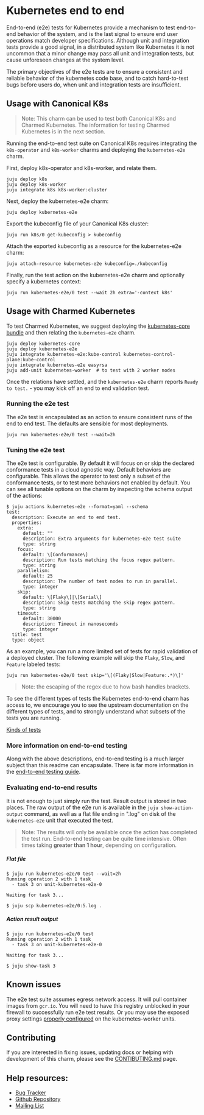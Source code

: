 # Kubernetes end to end

End-to-end (e2e) tests for Kubernetes provide a mechanism to test end-to-end
behavior of the system, and is the last signal to ensure end user operations
match developer specifications. Although unit and integration tests provide a
good signal, in a distributed system like Kubernetes it is not uncommon that a
minor change may pass all unit and integration tests, but cause unforeseen
changes at the system level.

The primary objectives of the e2e tests are to ensure a consistent and reliable
behavior of the kubernetes code base, and to catch hard-to-test bugs before
users do, when unit and integration tests are insufficient.

## Usage with Canonical K8s

> Note: This charm can be used to test both Canonical K8s and
Charmed Kubernetes. The information for testing Charmed Kubernetes is
in the next section.

Running the end-to-end test suite on Canonical K8s requires integrating the
`k8s-operator` and `k8s-worker` charms and deploying the `kubernetes-e2e` charm.

First, deploy k8s-operator and k8s-worker, and relate them.

```
juju deploy k8s
juju deploy k8s-worker
juju integrate k8s k8s-worker:cluster
```

Next, deploy the kubernetes-e2e charm:

```
juju deploy kubernetes-e2e
```

Export the kubeconfig file of your Canonical K8s cluster:

```
juju run k8s/0 get-kubeconfig > kubeconfig
```

Attach the exported kubeconfig as a resource for the kubernetes-e2e charm:

```
juju attach-resource kubernetes-e2e kubeconfig=./kubeconfig
```

Finally, run the test action on the kubernetes-e2e charm and optionally specify a kubernetes context:

```
juju run kubernetes-e2e/0 test --wait 2h extra='-context k8s'
```

## Usage with Charmed Kubernetes

To test Charmed Kubernetes, we suggest deploying the
[kubernetes-core bundle](https://github.com/juju-solutions/bundle-kubernetes-core)
and then relating the `kubernetes-e2e` charm.

```shell
juju deploy kubernetes-core
juju deploy kubernetes-e2e
juju integrate kubernetes-e2e:kube-control kubernetes-control-plane:kube-control
juju integrate kubernetes-e2e easyrsa
juju add-unit kubernetes-worker  # to test with 2 worker nodes
```

Once the relations have settled, and the `kubernetes-e2e` charm reports
 `Ready to test.` - you may kick off an end to end validation test.

### Running the e2e test

The e2e test is encapsulated as an action to ensure consistent runs of the
end to end test. The defaults are sensible for most deployments.

```shell
juju run kubernetes-e2e/0 test --wait=2h
```

### Tuning the e2e test

The e2e test is configurable. By default it will focus on or skip the declared
conformance tests in a cloud agnostic way. Default behaviors are configurable.
This allows the operator to test only a subset of the conformance tests, or to
test more behaviors not enabled by default. You can see all tunable options on
the charm by inspecting the schema output of the actions:

```shell
$ juju actions kubernetes-e2e --format=yaml --schema
test:
  description: Execute an end to end test.
  properties:
    extra:
      default: ""
      description: Extra arguments for kubernetes-e2e test suite
      type: string
    focus:
      default: \[Conformance\]
      description: Run tests matching the focus regex pattern.
      type: string
    parallelism:
      default: 25
      description: The number of test nodes to run in parallel.
      type: integer
    skip:
      default: \[Flaky\]|\[Serial\]
      description: Skip tests matching the skip regex pattern.
      type: string
    timeout:
      default: 30000
      description: Timeout in nanoseconds
      type: integer
  title: test
  type: object
```


As an example, you can run a more limited set of tests for rapid validation of
a deployed cluster. The following example will skip the `Flaky`, `Slow`, and
`Feature` labeled tests:

```shell
juju run kubernetes-e2e/0 test skip='\[(Flaky|Slow|Feature:.*)\]'
```

> Note: the escaping of the regex due to how bash handles brackets.

To see the different types of tests the Kubernetes end-to-end charm has access
to, we encourage you to see the upstream documentation on the different types
of tests, and to strongly understand what subsets of the tests you are running.

[Kinds of tests](https://git.k8s.io/community/contributors/devel/sig-testing/e2e-tests.md#kinds-of-tests)

### More information on end-to-end testing

Along with the above descriptions, end-to-end testing is a much larger subject
than this readme can encapsulate. There is far more information in the
[end-to-end testing guide](https://git.k8s.io/community/contributors/devel/sig-testing/e2e-tests.md).

### Evaluating end-to-end results

It is not enough to just simply run the test. Result output is stored in two
places. The raw output of the e2e run is available in the `juju show-action-output`
command, as well as a flat file ending in ".log" on disk of the `kubernetes-e2e` unit that executed the test.

> Note: The results will only be available once the action has
completed the test run. End-to-end testing can be quite time intensive. Often
times taking **greater than 1 hour**, depending on configuration.

##### Flat file

```shell
$ juju run kubernetes-e2e/0 test --wait=2h
Running operation 2 with 1 task
  - task 3 on unit-kubernetes-e2e-0

Waiting for task 3...

$ juju scp kubernetes-e2e/0:5.log .
```

##### Action result output

```shell
$ juju run kubernetes-e2e/0 test
Running operation 2 with 1 task
  - task 3 on unit-kubernetes-e2e-0

Waiting for task 3...

$ juju show-task 3
```

## Known issues

The e2e test suite assumes egress network access. It will pull container
images from `gcr.io`. You will need to have this registry unblocked in your
firewall to successfully run e2e test results. Or you may use the exposed
proxy settings [properly configured](https://github.com/juju-solutions/bundle-canonical-kubernetes#proxy-configuration)
on the kubernetes-worker units.

## Contributing

If you are interested in fixing issues, updating docs or helping with
development of this charm, please see the [CONTIBUTING.md](./CONTRIBUTING.md) page.

## Help resources:

- [Bug Tracker](https://github.com/juju-solutions/bundle-canonical-kubernetes/issues)
- [Github Repository](https://github.com/kubernetes/kubernetes/)
- [Mailing List](mailto:juju@lists.ubuntu.com)